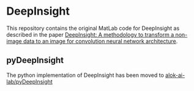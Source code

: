 # DeepInsight

This repository contains the original MatLab code for DeepInsight as described in 
the paper [DeepInsight: A methodology to transform a non-image data to an image 
for convolution neural network architecture][1].

## pyDeepInsight

The python implementation of DeepInsight has been moved to [alok-ai-lab/pyDeepInsight][2]

    
[1]: https://doi.org/10.1038/s41598-019-47765-6
[2]: https://github.com/alok-ai-lab/pyDeepInsight
